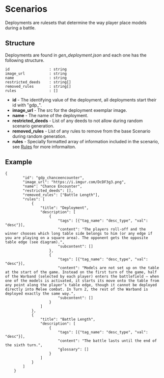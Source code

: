 # Scenarios

Deployments are rulesets that determine the way player place models during a battle.

## Structure

Deployments are found in *gen_deployment.json* and each one has the following structure.

```
id                  : string
image_url           : string
name                : string
restricted_deeds    : string[]
removed_rules       : string[]
rules               : []
```

- **id** - The identifying value of the deployment, all deployments start their id with "gdp_".
- **image_url** - The src for the deployment exemplar image.
- **name** - The name of the deployment.
- **restricted_deeds** - List of any deeds to not allow during random scenario generation.
- **removed_rules** - List of any rules to remove from the base Scenario during random generation.
- **rules** - Specially formatted array of information included in the scenario, see [Rules](../../Rules.md) for more informaiton.

## Example

```
{
        "id": "gdp_chanceencounter",
        "image_url": "https://i.imgur.com/DcDF3g3.png",
        "name": "Chance Encounter",
        "restricted_deeds": [],
        "removed_rules": ["Battle Length"],
        "rules": [
            {
                "title": "Deployment",
                "description": [
                    {
                        "tags": [{"tag_name": "desc_type", "val": "desc"}],
                        "content": "The players roll-off and the winner chooses which long table side belongs to him (or any edge if you are playing on a square area). The opponent gets the opposite table edge (see diagram).",
                        "subcontent": []
                    },
                    {
                        "tags": [{"tag_name": "desc_type", "val": "desc"}],
                        "content": "Models are not set up on the table at the start of the game. Instead on the first turn of the game, half of the Warband (selected by each player) enters the battlefield – when one of the models is activated, it starts its move onto the table from any point along the player’s table edge, though it cannot be deployed directly into Melee combat. In Turn 2, the rest of the Warband is deployed exactly the same way.",
                        "subcontent": []
                    }
                ]
            },
            {
                "title": "Battle Length",
                "description": [
                    {
                        "tags": [{"tag_name": "desc_type", "val": "desc"}],
                        "content": "The battle lasts until the end of the sixth turn.",
                        "glossary": []
                    }
                ]
            }
        ]
    }
```